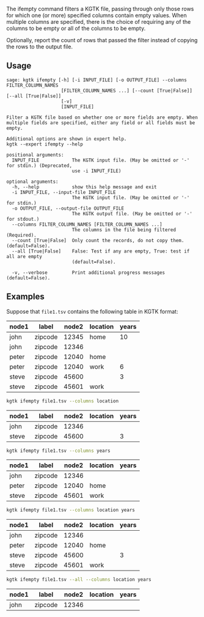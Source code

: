 The ifempty command filters a KGTK file, passing through only those rows for
which one (or more) specified columns contain empty values.  When multiple
columns are specified, there is the choice of requiring any of the columns to
be empty or all of the columns to be empty.

Optionally, report the count of rows that passed the filter instead of
copying the rows to the output file.

## Usage

```
sage: kgtk ifempty [-h] [-i INPUT_FILE] [-o OUTPUT_FILE] --columns FILTER_COLUMN_NAMES
                    [FILTER_COLUMN_NAMES ...] [--count [True|False]] [--all [True|False]]
                    [-v]
                    [INPUT_FILE]

Filter a KGTK file based on whether one or more fields are empty. When multiple fields are specified, either any field or all fields must be empty.

Additional options are shown in expert help.
kgtk --expert ifempty --help

positional arguments:
  INPUT_FILE            The KGTK input file. (May be omitted or '-' for stdin.) (Deprecated,
                        use -i INPUT_FILE)

optional arguments:
  -h, --help            show this help message and exit
  -i INPUT_FILE, --input-file INPUT_FILE
                        The KGTK input file. (May be omitted or '-' for stdin.)
  -o OUTPUT_FILE, --output-file OUTPUT_FILE
                        The KGTK output file. (May be omitted or '-' for stdout.)
  --columns FILTER_COLUMN_NAMES [FILTER_COLUMN_NAMES ...]
                        The columns in the file being filtered (Required).
  --count [True|False]  Only count the records, do not copy them. (default=False).
  --all [True|False]    False: Test if any are empty, True: test if all are empty
                        (default=False).

  -v, --verbose         Print additional progress messages (default=False).
```

## Examples

Suppose that `file1.tsv` contains the following table in KGTK format:

| node1 | label   | node2 | location | years |
| ----- | ------- | ----- | -------- | ----- |
| john  | zipcode | 12345 | home     | 10    |
| john  | zipcode | 12346 |          |       |
| peter | zipcode | 12040 | home     |       |
| peter | zipcode | 12040 | work     | 6     |
| steve | zipcode | 45600 |          | 3     |
| steve | zipcode | 45601 | work     |       |

```bash
kgtk ifempty file1.tsv --columns location
```
| node1 | label   | node2 | location | years |
| ----- | ------- | ----- | -------- | ----- |
| john  | zipcode | 12346 |          |       |
| steve | zipcode | 45600 |          | 3     |


```bash
kgtk ifempty file1.tsv --columns years
```

| node1 | label   | node2 | location | years |
| ----- | ------- | ----- | -------- | ----- |
| john  | zipcode | 12346 |          |       |
| peter | zipcode | 12040 | home     |       |
| steve | zipcode | 45601 | work     |       |

```bash
kgtk ifempty file1.tsv --columns location years
```
| node1 | label   | node2 | location | years |
| ----- | ------- | ----- | -------- | ----- |
| john  | zipcode | 12346 |          |       |
| peter | zipcode | 12040 | home     |       |
| steve | zipcode | 45600 |          | 3     |
| steve | zipcode | 45601 | work     |       |

```bash
kgtk ifempty file1.tsv --all --columns location years
```
| node1 | label   | node2 | location | years |
| ----- | ------- | ----- | -------- | ----- |
| john  | zipcode | 12346 |          |       |
